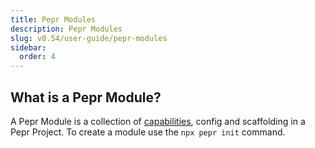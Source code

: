 ```yaml
---
title: Pepr Modules
description: Pepr Modules
slug: v0.54/user-guide/pepr-modules
sidebar:
  order: 4
---
```




## What is a Pepr Module?

A Pepr Module is a collection of [capabilities](https://docs.pepr.dev/main/user-guide/capabilities/), config and scaffolding in a Pepr Project. To create a module use the `npx pepr init` command.
